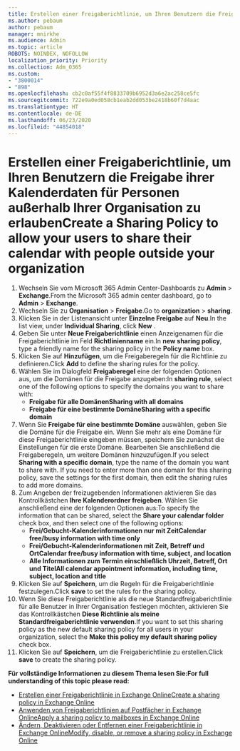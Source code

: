 ```yaml
---
title: Erstellen einer Freigaberichtlinie, um Ihren Benutzern die Freigabe ihrer Kalenderdaten für Personen außerhalb Ihrer Organisation zu erlauben
ms.author: pebaum
author: pebaum
manager: mnirkhe
ms.audience: Admin
ms.topic: article
ROBOTS: NOINDEX, NOFOLLOW
localization_priority: Priority
ms.collection: Adm_O365
ms.custom:
- "3800014"
- "898"
ms.openlocfilehash: cb2c0af55f4f8833709b6952d3a6e2ac258ce5fc
ms.sourcegitcommit: 722e9a0ed058cb1eab2dd053be2418b60f7d4aac
ms.translationtype: HT
ms.contentlocale: de-DE
ms.lasthandoff: 06/23/2020
ms.locfileid: "44854018"
---
```

# <a name="create-a-sharing-policy-to-allow-your-users-to-share-their-calendar-with-people-outside-your-organization"></a><span data-ttu-id="952d6-102">Erstellen einer Freigaberichtlinie, um Ihren Benutzern die Freigabe ihrer Kalenderdaten für Personen außerhalb Ihrer Organisation zu erlauben</span><span class="sxs-lookup"><span data-stu-id="952d6-102">Create a Sharing Policy to allow your users to share their calendar with people outside your organization</span></span>

1. <span data-ttu-id="952d6-103">Wechseln Sie vom Microsoft 365 Admin Center-Dashboards zu **Admin** > **Exchange**.</span><span class="sxs-lookup"><span data-stu-id="952d6-103">From the Microsoft 365 admin center dashboard, go to **Admin** > **Exchange**.</span></span>
2. <span data-ttu-id="952d6-104">Wechseln Sie zu **Organisation** > **Freigabe**.</span><span class="sxs-lookup"><span data-stu-id="952d6-104">Go to **organization** > **sharing**.</span></span>
3. <span data-ttu-id="952d6-105">Klicken Sie in der Listenansicht unter **Einzelne Freigabe** auf **Neu**.</span><span class="sxs-lookup"><span data-stu-id="952d6-105">In the list view, under **Individual Sharing**, click **New** .</span></span>
4. <span data-ttu-id="952d6-106">Geben Sie unter **Neue Freigaberichtlinie** einen Anzeigenamen für die Freigaberichtlinie im Feld **Richtlinienname** ein.</span><span class="sxs-lookup"><span data-stu-id="952d6-106">In **new sharing policy**, type a friendly name for the sharing policy in the **Policy name** box.</span></span>
5. <span data-ttu-id="952d6-107">Klicken Sie auf **Hinzufügen**, um die Freigaberegeln für die Richtlinie zu definieren.</span><span class="sxs-lookup"><span data-stu-id="952d6-107">Click **Add**  to define the sharing rules for the policy.</span></span>
6. <span data-ttu-id="952d6-108">Wählen Sie im Dialogfeld **Freigaberegel** eine der folgenden Optionen aus, um die Domänen für die Freigabe anzugeben:</span><span class="sxs-lookup"><span data-stu-id="952d6-108">In **sharing rule**, select one of the following options to specify the domains you want to share with:</span></span>
    - <span data-ttu-id="952d6-109">**Freigabe für alle Domänen**</span><span class="sxs-lookup"><span data-stu-id="952d6-109">**Sharing with all domains**</span></span>
    - <span data-ttu-id="952d6-110">**Freigabe für eine bestimmte Domäne**</span><span class="sxs-lookup"><span data-stu-id="952d6-110">**Sharing with a specific domain**</span></span>
8. <span data-ttu-id="952d6-p101">Wenn Sie **Freigabe für eine bestimmte Domäne** auswählen, geben Sie die Domäne für die Freigabe ein. Wenn Sie mehr als eine Domäne für diese Freigaberichtlinie eingeben müssen, speichern Sie zunächst die Einstellungen für die erste Domäne. Bearbeiten Sie anschließend die Freigaberegeln, um weitere Domänen hinzuzufügen.</span><span class="sxs-lookup"><span data-stu-id="952d6-p101">If you select **Sharing with a specific domain**, type the name of the domain you want to share with. If you need to enter more than one domain for this sharing policy, save the settings for the first domain, then edit the sharing rules to add more domains.</span></span>
9. <span data-ttu-id="952d6-113">Zum Angeben der freizugebenden Informationen aktivieren Sie das Kontrollkästchen **Ihre Kalenderordner freigeben**. Wählen Sie anschließend eine der folgenden Optionen aus:</span><span class="sxs-lookup"><span data-stu-id="952d6-113">To specify the information that can be shared, select the **Share your calendar folder** check box, and then select one of the following options:</span></span>
    - <span data-ttu-id="952d6-114">**Frei/Gebucht-Kalenderinformationen nur mit Zeit**</span><span class="sxs-lookup"><span data-stu-id="952d6-114">**Calendar free/busy information with time only**</span></span>
    - <span data-ttu-id="952d6-115">**Frei/Gebucht-Kalenderinformationen mit Zeit, Betreff und Ort**</span><span class="sxs-lookup"><span data-stu-id="952d6-115">**Calendar free/busy information with time, subject, and location**</span></span>
    - <span data-ttu-id="952d6-116">**Alle Informationen zum Termin einschließlich Uhrzeit, Betreff, Ort und Titel**</span><span class="sxs-lookup"><span data-stu-id="952d6-116">**All calendar appointment information, including time, subject, location and title**</span></span>
11. <span data-ttu-id="952d6-117">Klicken Sie auf **Speichern**, um die Regeln für die Freigaberichtlinie festzulegen.</span><span class="sxs-lookup"><span data-stu-id="952d6-117">Click **save** to set the rules for the sharing policy.</span></span>
12. <span data-ttu-id="952d6-118">Wenn Sie diese Freigaberichtlinie als die neue Standardfreigaberichtlinie für alle Benutzer in Ihrer Organisation festlegen möchten, aktivieren Sie das Kontrollkästchen **Diese Richtlinie als meine Standardfreigaberichtlinie verwenden**.</span><span class="sxs-lookup"><span data-stu-id="952d6-118">If you want to set this sharing policy as the new default sharing policy for all users in your organization, select the **Make this policy my default sharing policy** check box.</span></span>
13. <span data-ttu-id="952d6-119">Klicken Sie auf **Speichern**, um die Freigaberichtlinie zu erstellen.</span><span class="sxs-lookup"><span data-stu-id="952d6-119">Click **save** to create the sharing policy.</span></span>  

<span data-ttu-id="952d6-120">**Für vollständige Informationen zu diesem Thema lesen Sie:**</span><span class="sxs-lookup"><span data-stu-id="952d6-120">**For full understanding of this topic please read:**</span></span>

- [<span data-ttu-id="952d6-121">Erstellen einer Freigaberichtlinie in Exchange Online</span><span class="sxs-lookup"><span data-stu-id="952d6-121">Create a sharing policy in Exchange Online</span></span>](https://docs.microsoft.com/exchange/sharing/sharing-policies/create-a-sharing-policy)
- [<span data-ttu-id="952d6-122">Anwenden von Freigaberichtlinien auf Postfächer in Exchange Online</span><span class="sxs-lookup"><span data-stu-id="952d6-122">Apply a sharing policy to mailboxes in Exchange Online</span></span>](https://docs.microsoft.com/exchange/sharing/sharing-policies/apply-a-sharing-policy)
- [<span data-ttu-id="952d6-123">Ändern, Deaktivieren oder Entfernen einer Freigaberichtlinie in Exchange Online</span><span class="sxs-lookup"><span data-stu-id="952d6-123">Modify, disable, or remove a sharing policy in Exchange Online</span></span>](https://docs.microsoft.com/exchange/sharing/sharing-policies/modify-a-sharing-policy)